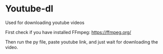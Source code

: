 # Youtube-dl
Used for downloading youtube videos

First check if you have installed FFmpeg: https://ffmpeg.org/

Then run the py file, paste youtube link, and just wait for downloading the video.
